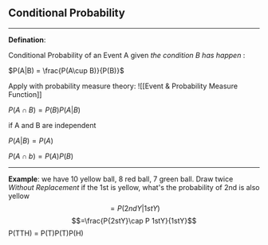## Conditional Probability
----

**Defination**:

Conditional Probability of an Event A given *the condition B has happen* :

$P(A|B) = \frac{P(A\cup B)}{P(B)}$

Apply with probability measure theory:
![[Event & Probability Measure Function]]



$P(A \cap B) = P(B)P(A|B)$

if A and B are independent 

$P(A|B) = P(A)$

$P(A \cap b )= P(A)P(B)$




----
**Example**:
we have 10 yellow ball, 8 red ball, 7 green ball. Draw twice *Without Replacement* if the 1st is yellow, what's the probability of 2nd is also yellow 
$$=P(2ndY|1stY)$$
$$=\frac{P{2stY}\cap P 1stY}{1stY}$$
P(TTH) = P(T)P(T)P(H)